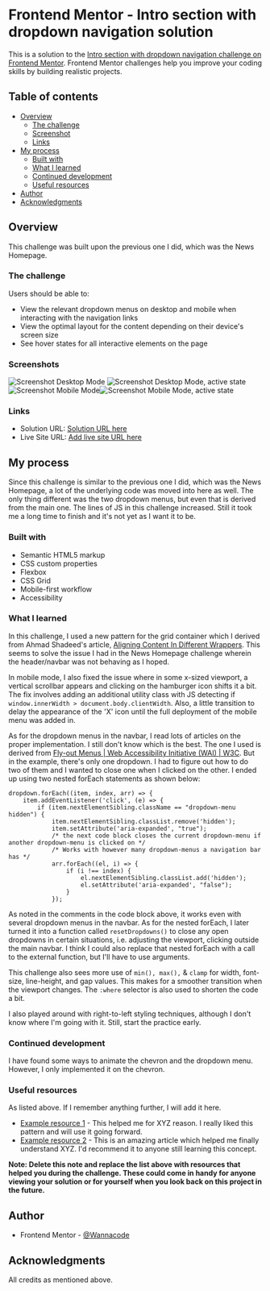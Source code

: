 # Frontend Mentor - Intro section with dropdown navigation solution

This is a solution to the [Intro section with dropdown navigation challenge on Frontend Mentor](https://www.frontendmentor.io/challenges/intro-section-with-dropdown-navigation-ryaPetHE5). Frontend Mentor challenges help you improve your coding skills by building realistic projects. 

## Table of contents

- [Overview](#overview)
  - [The challenge](#the-challenge)
  - [Screenshot](#screenshot)
  - [Links](#links)
- [My process](#my-process)
  - [Built with](#built-with)
  - [What I learned](#what-i-learned)
  - [Continued development](#continued-development)
  - [Useful resources](#useful-resources)
- [Author](#author)
- [Acknowledgments](#acknowledgments)

## Overview

This challenge was built upon the previous one I did, which was the News Homepage.

### The challenge

Users should be able to:

- View the relevant dropdown menus on desktop and mobile when interacting with the navigation links
- View the optimal layout for the content depending on their device's screen size
- See hover states for all interactive elements on the page

### Screenshots

![Screenshot Desktop Mode](./Screenshot-desktop-202303-25.png)
![Screenshot Desktop Mode, active state](./Screenshot-desktop-202303-25b.png)
![Screenshot Mobile Mode](./Screenshot-mobile-202303-25.png)![Screenshot Mobile Mode, active state](./Screenshot-mobile-202303-25b.png)


### Links

- Solution URL: [Solution URL here](https://github.com/kwngptrl/FEM-intro-section-with-dropdown-navigation-main)
- Live Site URL: [Add live site URL here](https://your-live-site-url.com)

## My process

Since this challenge is similar to the previous one I did, which was the News Homepage, a lot of the underlying code was moved into here as well. The only thing different was the two dropdown menus, but even that is derived from the main one. The lines of JS in this challenge increased. Still it took me a long time to finish and it's not yet as I want it to be. 

### Built with

- Semantic HTML5 markup
- CSS custom properties
- Flexbox
- CSS Grid
- Mobile-first workflow
- Accessibility

### What I learned

In this challenge, I used a new pattern for the grid container which I derived from Ahmad Shadeed's article, [Aligning Content In Different Wrappers](https://ishadeed.com/article/aligning-content-different-wrappers/). This seems to solve the issue I had in the News Homepage challenge wherein the header/navbar was not behaving as I hoped.

In mobile mode, I also fixed the issue where in some x-sized viewport, a vertical scrollbar appears and clicking on the hamburger icon shifts it a bit. The fix involves adding an additional utility class with JS detecting if ```window.innerWidth > document.body.clientWidth```. Also, a little transition to delay the appearance of the 'X' icon until the full deployment of the mobile menu was added in.

As for the dropdown menus in the navbar, I read lots of articles on the proper implementation. I still don't know which is the best. The one I used is derived from [Fly-out Menus | Web Accessibility Initiative (WAI) | W3C](https://www.w3.org/WAI/tutorials/menus/flyout/). But in the example, there's only one dropdown. I had to figure out how to do two of them and I wanted to close one when I clicked on the other. I ended up using two nested forEach statements as shown below:

```
dropdown.forEach((item, index, arr) => {
    item.addEventListener('click', (e) => {
        if (item.nextElementSibling.className == "dropdown-menu hidden") {
            item.nextElementSibling.classList.remove('hidden');
            item.setAttribute('aria-expanded', "true");
            /* the next code block closes the current dropdown-menu if another dropdown-menu is clicked on */
            /* Works with however many dropdown-menus a navigation bar has */
            arr.forEach((el, i) => {
                if (i !== index) {
                    el.nextElementSibling.classList.add('hidden');
                    el.setAttribute('aria-expanded', "false");
                }
            });
```

As noted in the comments in the code block above, it works even with several dropdown menus in the navbar. As for the nested forEach, I later turned it into a function called ```resetDropdowns()``` to close any open dropdowns in certain situations, i.e. adjusting the viewport, clicking outside the main navbar. I think I could also replace that nested forEach with a call to the external function, but I'll have to use arguments.

This challenge also sees more use of ```min(), max(),``` & ```clamp``` for width, font-size, line-height, and gap values. This makes for a smoother transition when the viewport changes. The ```:where``` selector is also used to shorten the code a bit.

I also played around with right-to-left styling techniques, although I don't know where I'm going with it. Still, start the practice early.


### Continued development

I have found some ways to animate the chevron and the dropdown menu. However, I only implemented it on the chevron.

### Useful resources

As listed above. If I remember anything further, I will add it here.

- [Example resource 1](https://www.example.com) - This helped me for XYZ reason. I really liked this pattern and will use it going forward.
- [Example resource 2](https://www.example.com) - This is an amazing article which helped me finally understand XYZ. I'd recommend it to anyone still learning this concept.

**Note: Delete this note and replace the list above with resources that helped you during the challenge. These could come in handy for anyone viewing your solution or for yourself when you look back on this project in the future.**

## Author

- Frontend Mentor - [@Wannacode](https://www.frontendmentor.io/profile/kwngptrl)

## Acknowledgments

All credits as mentioned above.